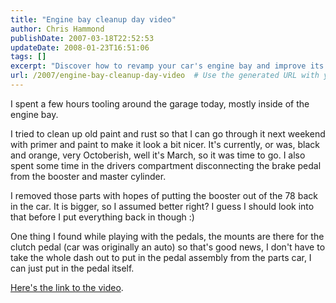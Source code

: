 ```yaml
---
title: "Engine bay cleanup day video"
author: Chris Hammond
publishDate: 2007-03-18T22:52:53
updateDate: 2008-01-23T16:51:06
tags: []
excerpt: "Discover how to revamp your car's engine bay and improve its appearance by removing rust and old paint. Watch the process in this informative video tutorial!"
url: /2007/engine-bay-cleanup-day-video  # Use the generated URL with year
---
```

<P>I spent a few hours tooling around the garage today, mostly inside of the engine bay.</P> <P>I tried to clean up old paint and rust so that I can go through it next weekend with primer and paint to make it look a bit nicer. It's currently, or was, black and orange, very Octoberish, well it's March, so it was time to go. I also spent some time in the drivers compartment disconnecting the brake pedal from the booster and master cylinder. </P> <P>I removed those parts with hopes of putting the booster out of the 78 back in the car. It is bigger, so I assumed better right? I guess I should look into that before I put everything back in though :)</P> <P>One thing I found while playing with the pedals, the mounts are there for the clutch pedal (car was originally an auto) so that's good news, I don't have to take the whole dash out to put in the pedal assembly from the parts car, I can just put in the pedal itself.</P> <P><a href="/DesktopModules/EngagePublish/itemlink.aspx?itemId=15">Here's the link to the video</a>.</P>


